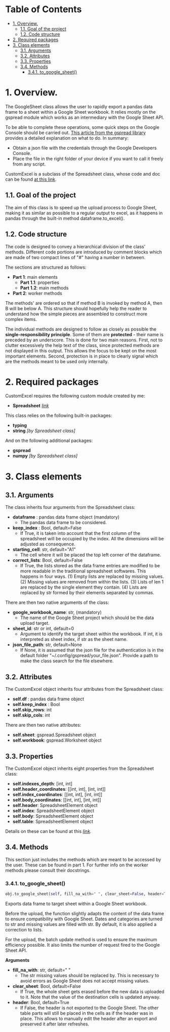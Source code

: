 # Table of Contents <!-- omit in toc -->
- [1. Overview.](#1-overview)
  - [1.1. Goal of the project](#11-goal-of-the-project)
  - [1.2. Code structure](#12-code-structure)
- [2. Required packages](#2-required-packages)
- [3. Class elements](#3-class-elements)
  - [3.1. Arguments](#31-arguments)
  - [3.2. Attributes](#32-attributes)
  - [3.3. Properties](#33-properties)
  - [3.4. Methods](#34-methods)
    - [3.4.1. to_google_sheet()](#341-to_google_sheet)

# 1. Overview.
The GoogleSheet class allows the user to rapidly export a pandas data frame to a sheet within a Google Sheet workbook. It relies mostly on the gspread module which works as an intermediary with the Google Sheet API.

To be able to complete these operations, some quick steps on the Google Console should be carried out. [This article from the gspread library ](https://gspread.readthedocs.io/en/latest/oauth2.html) provides a detailed explanation on what to do. In summary:
- Obtain a json file with the credentials through the Google Developers Console.
- Place the file in the right folder of your device if you want to call it freely from any script.

CustomExcel is a subclass of the Spreadsheet class, whose code and doc can be found [at this link](https://github.com/FilippoPisello/Spreadsheet).

## 1.1. Goal of the project
The aim of this class is to speed up the upload process to Google Sheet, making it as similar as possible to a regular output to excel, as it happens in pandas through the built-in method dataframe.to_excel().

## 1.2. Code structure
The code is designed to convey a hierarchical division of the class' methods. Different code portions are introduced by comment blocks which are made of two compact lines of "#" having a number in between.

The sections are structured as follows:
- **Part 1**: main elements
  - **Part 1.1**: properties
  - **Part 1.2**: main methods
- **Part 2**: worker methods

The methods' are ordered so that if method B is invoked by method A, then B will be below A. This structure should hopefully help the reader to understand how the simple pieces are assembled to construct more complex items.

The individual methods are designed to follow as closely as possible the **single-responsibility principle**. Some of them are **protected** - their name is preceded by an underscore. This is done for two main reasons. First, not to clutter excessively the help text of the class, since protected methods are not displayed in this output. This allows the focus to be kept on the most important elements. Second, protection is in place to clearly signal which are the methods meant to be used only internally.

# 2. Required packages
CustomExcel requires the following custom module created by me:
- **Spreadsheet** [_link_](https://github.com/FilippoPisello/Spreadsheet)

This class relies on the following built-in packages:
- **typing**
- **string** _[by Spreadsheet class]_

And on the following additional packages:
- **gspread**
- **numpy** _[by Spreadsheet class]_

# 3. Class elements
## 3.1. Arguments
The class inherits four arguments from the Spreadsheet class:
- **dataframe** : pandas data frame object (mandatory)
  - The pandas data frame to be considered.
- **keep_index** : Bool, default=False
  - If True, it is taken into account that the first column of the spreadsheet will be occupied by the index. All the dimensions will be adjusted as consequence.
- **starting_cell**: str, default="A1"
  - The cell where it will be placed the top left corner of the dataframe.
- **correct_lists**: Bool, default=False
  - If True, the lists stored as the data frame entries are modified to be more readable in the traditional spreadsheet softwares. This happens in four ways. (1) Empty lists are replaced by missing values. (2) Missing values are removed from within the lists. (3) Lists of len 1 are replaced by the single element they contain. (4) Lists are replaced by str formed by their elements separated by commas.

There are then two native arguments of the class:
- **google_workbook_name**: str, (mandatory)
  - The name of the Google Sheet project which should be the data upload target.
- **sheet_id**: str or int, default=0
  - Argument to identify the target sheet within the workbook. If int, it is interpreted as sheet index, if str as the sheet name.
- **json_file_path**: str, default=None
  - If None, it is assumed that the json file for the authentication is in the default folder "~/.config/gspread/your_file.json". Provide a path to make the class search for the file elsewhere.

## 3.2. Attributes
The CustomExcel object inherits four attributes from the Spreadsheet class:
- **self.df** : pandas data frame object
- **self.keep_index** : Bool
- **self.skip_rows**: int
- **self.skip_cols**: int

There are then two native attributes:
- **self.sheet**: gspread.Spreadsheet object
- **self.workbook**: gspread.Worksheet object

## 3.3. Properties
The CustomExcel object inherits eight properties from the Spreadsheet class:
- **self.indexes_depth**: [int, int]
- **self.header_coordinates**: [[int, int], [int, int]]
- **self.index_coordinates**: [[int, int], [int, int]]
- **self.body_coordinates**: [[int, int], [int, int]]
- **self.header**: SpreadsheetElement object
- **self.index**: SpreadsheetElement object
- **self.body**: SpreadsheetElement object
- **self.table**: SpreadsheetElement object

Details on these can be found at this [_link_](https://github.com/FilippoPisello/Spreadsheet).

## 3.4. Methods
This section just includes the methods which are meant to be accessed by the user. These can be found in part 1. For further info on the worker methods please consult their docstrings.

### 3.4.1. to_google_sheet()
```python
obj.to_google_sheet(self, fill_na_with=" ", clear_sheet=False, header=True)
```
Exports data frame to target sheet within a Google Sheet workbook.

Before the upload, the function slightly adapts the content of the data frame to ensure  compatibility with Google Sheet. Dates and categories are turned to str and missing values are filled with str. By default, it is also applied a correction to lists.

For the upload, the batch update method is used to ensure the maximum efficiency possible. It also limits the number of request fired to the Google Sheet API.

**Arguments**
- **fill_na_with**: str, default=" "
  - The str missing values should be replaced by. This is necessary to avoid errors as Google Sheet does not accept missing values.
- **clear_sheet**: Bool, default=False
  - If True, the whole sheet gets erased before the new data is uploaded to it. Note that the value of the destination cells is updated anyway.
- **header**: Bool, default=True
  - If False, the header is not exported to the Google Sheet. The other table parts will still be placed in the cells as if the header was in place. This allows to manually edit the header after an export and preserved it after later refreshes.